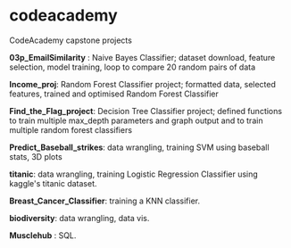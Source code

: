 # codeacademy
CodeAcademy capstone projects

**03p_EmailSimilarity** : Naive Bayes Classifier; dataset download, feature selection, model training, loop to compare 20 random pairs of data

**Income_proj**: Random Forest Classifier project; formatted data, selected features, trained and optimised Random Forest Classifier

**Find_the_Flag_project**:  Decision Tree Classifier project; defined functions to train multiple max_depth parameters and graph output and to train multiple random forest classifiers

**Predict_Baseball_strikes**: data wrangling, training SVM using baseball stats, 3D plots

**titanic**: data wrangling, training Logistic Regression Classifier using kaggle's titanic dataset. 

**Breast_Cancer_Classifier**: training a KNN classifier. 

**biodiversity**: data wrangling, data vis. 

**Musclehub** : SQL. 
